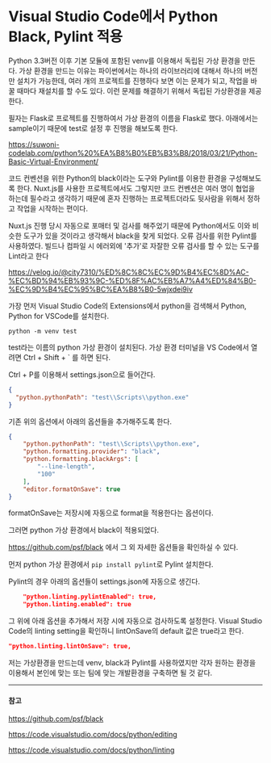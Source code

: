 # Visual Studio Code에서 Python Black, Pylint 적용

Python 3.3버전 이후 기본 모듈에 포함된 venv를 이용해서 독립된 가상 환경을 만든다. 가상 환경을 만드는 이유는 파이썬에서는 하나의 라이브러리에 대해서 하나의 버전만 설치가 가능한데, 여러 개의 프로젝트를 진행하다 보면 이는 문제가 되고, 작업을 바꿀 때마다 재설치를 할 수도 있다. 이런 문제를 해결하기 위해서 독립된 가상환경을 제공한다.

필자는 Flask로 프로젝트를 진행하여서 가상 환경의 이름을 Flask로 했다. 아래에서는 sample이기 때문에 test로 설정 후 진행을 해보도록 한다.

https://suwoni-codelab.com/python%20%EA%B8%B0%EB%B3%B8/2018/03/21/Python-Basic-Virtual-Environment/

코드 컨벤션을 위한 Python의 black이라는 도구와 Pylint를 이용한 환경을 구성해보도록 한다. Nuxt.js를 사용한 프로젝트에서도 그렇지만 코드 컨벤션은 여러 명이 협업을 하는데 필수라고 생각하기 때문에 혼자 진행하는 프로젝트더라도 뒷사람을 위해서 정하고 작업을 시작하는 편이다.

Nuxt.js 진행 당시 자동으로 포매터 및 검사를 해주었기 때문에 Python에서도 이와 비슷한 도구가 있을 것이라고 생각해서 black을 찾게 되었다. 오류 검사를 위한 Pylint를 사용하였다. 빌드나 컴파일 시 에러외에 '추가'로 자잘한 오류 검사를 할 수 있는 도구를 Lint라고 한다

https://velog.io/@city7310/%ED%8C%8C%EC%9D%B4%EC%8D%AC-%EC%BD%94%EB%93%9C-%ED%8F%AC%EB%A7%A4%ED%84%B0-%EC%9D%B4%EC%95%BC%EA%B8%B0-5wjxdei9iv

가장 먼저 Visual Studio Code의 Extensions에서 python을 검색해서 Python, Python for VSCode를 설치한다.

```
python -m venv test
```

test라는 이름의 python 가상 환경이 설치된다.
가상 환경 터미널을 VS Code에서 열려면 Ctrl + Shift + ` 를 하면 된다.

Ctrl + P를 이용해서 settings.json으로 들어간다.

```json
{
  "python.pythonPath": "test\\Scripts\\python.exe"
}
```

기존 위의 옵션에서 아래의 옵션들을 추가해주도록 한다.

```json
{
    "python.pythonPath": "test\\Scripts\\python.exe",
    "python.formatting.provider": "black",
    "python.formatting.blackArgs": [
        "--line-length",
        "100"
    ],
    "editor.formatOnSave": true
}
```
formatOnSave는 저장시에 자동으로 format을 적용한다는 옵션이다. 

그러면 python 가상 환경에서 black이 적용되었다.

https://github.com/psf/black 에서 그 외 자세한 옵션들을 확인하실 수 있다.

먼저 python 가상 환경에서 `pip install pylint`로 Pylint 설치한다.

Pylint의 경우 아래의 옵션들이 settings.json에 자동으로 생긴다.

```json
    "python.linting.pylintEnabled": true,
    "python.linting.enabled": true
```

그 위에 아래 옵션을 추가해서 저장 시에 자동으로 검사하도록 설정한다.
Visual Studio Code의 linting setting을 확인하니 lintOnSave의 default 값은 true라고 한다.

```json
"python.linting.lintOnSave": true,
```

저는 가상환경을 만드는데 venv, black과 Pylint를 사용하였지만 각자 원하는 환경을 이용해서 본인에 맞는 또는 팀에 맞는 개발환경을 구축하면 될 것 같다.

---
#### 참고

https://github.com/psf/black

https://code.visualstudio.com/docs/python/editing

https://code.visualstudio.com/docs/python/linting
